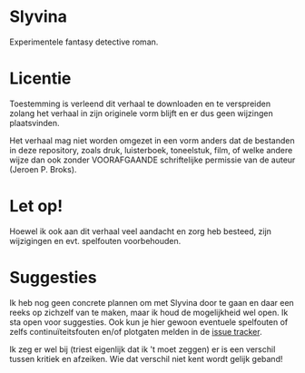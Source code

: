 # Slyvina
Experimentele fantasy detective roman.

# Licentie

Toestemming is verleend dit verhaal te downloaden en te verspreiden zolang het verhaal in zijn originele vorm blijft en er dus geen wijzingen plaatsvinden. 

Het verhaal mag niet worden omgezet in een vorm anders dat de bestanden in deze repository, zoals druk, luisterboek, toneelstuk, film, of welke andere wijze dan ook zonder VOORAFGAANDE schriftelijke permissie van de auteur (Jeroen P. Broks).

# Let op!

Hoewel ik ook aan dit verhaal veel aandacht en zorg heb besteed, zijn wijzigingen en evt. spelfouten voorbehouden.



# Suggesties

Ik heb nog geen concrete plannen om met Slyvina door te gaan en daar een reeks op zichzelf van te maken, maar ik houd de mogelijkheid wel open. Ik sta open voor suggesties. Ook kun je hier gewoon eventuele spelfouten of zelfs continuïteitsfouten en/of plotgaten melden in de [issue tracker](https://github.com/PhantasarProductions/Slyvina/issues).

Ik zeg er wel bij (triest eigenlijk dat ik 't moet zeggen) er is een verschil tussen kritiek en afzeiken. Wie dat verschil niet kent wordt gelijk geband! 


